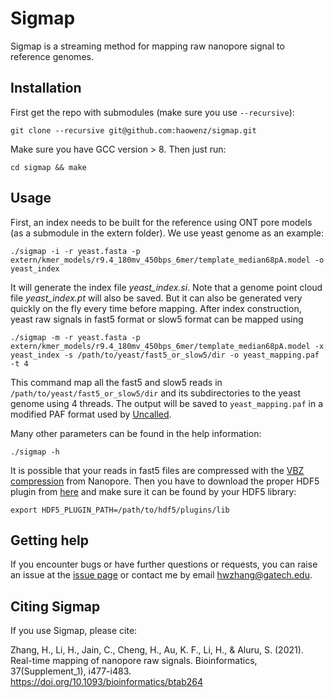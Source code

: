 # Sigmap
Sigmap is a streaming method for mapping raw nanopore signal to reference genomes.

## Installation
First get the repo with submodules (make sure you use `--recursive`):
```
git clone --recursive git@github.com:haowenz/sigmap.git
```
Make sure you have GCC version > 8. Then just run:
```
cd sigmap && make
```

## Usage
First, an index needs to be built for the reference using ONT pore models (as a submodule in the extern folder). We use yeast genome as an example:
```
./sigmap -i -r yeast.fasta -p extern/kmer_models/r9.4_180mv_450bps_6mer/template_median68pA.model -o yeast_index
```
It will generate the index file *yeast_index.si*. Note that a genome point cloud file *yeast_index.pt* will also be saved. But it can also be generated very quickly on the fly every time before mapping. After index construction, yeast raw signals in fast5 format or slow5 format can be mapped using
```
./sigmap -m -r yeast.fasta -p extern/kmer_models/r9.4_180mv_450bps_6mer/template_median68pA.model -x yeast_index -s /path/to/yeast/fast5_or_slow5/dir -o yeast_mapping.paf -t 4
```
This command map all the fast5 and slow5 reads in `/path/to/yeast/fast5_or_slow5/dir` and its subdirectories to the yeast genome using 4 threads. The output will be saved to `yeast_mapping.paf` in a modified PAF format used by [Uncalled](https://github.com/skovaka/UNCALLED).

Many other parameters can be found in the help information:
```
./sigmap -h
```

It is possible that your reads in fast5 files are compressed with the [VBZ compression](https://github.com/nanoporetech/vbz_compression) from Nanopore. Then you have to download the proper HDF5 plugin from [here](https://github.com/nanoporetech/vbz_compression/releases) and make sure it can be found by your HDF5 library:
```
export HDF5_PLUGIN_PATH=/path/to/hdf5/plugins/lib
```

## Getting help
If you encounter bugs or have further questions or requests, you can raise an issue at the [issue page](https://github.com/haowenz/sigmap/issues) or contact me by email hwzhang@gatech.edu.

## Citing Sigmap
If you use Sigmap, please cite:

Zhang, H., Li, H., Jain, C., Cheng, H., Au, K. F., Li, H., & Aluru, S. (2021). Real-time mapping of nanopore raw signals. Bioinformatics, 37(Supplement_1), i477-i483. https://doi.org/10.1093/bioinformatics/btab264
